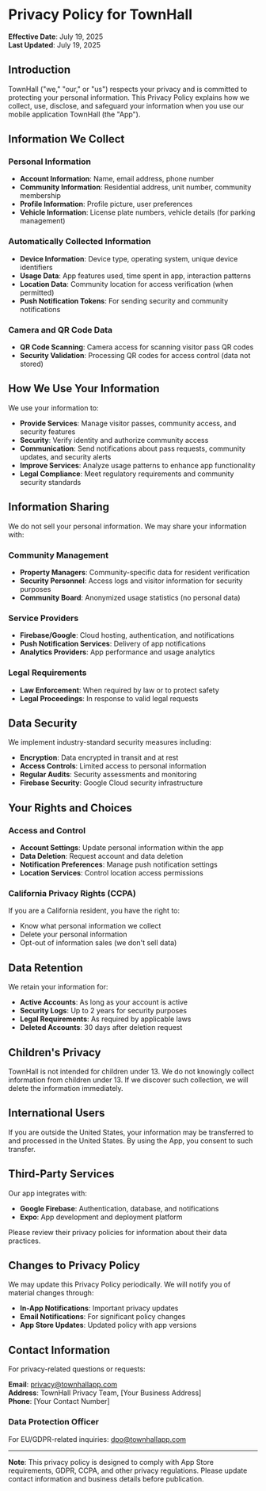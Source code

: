# Privacy Policy for TownHall

**Effective Date**: July 19, 2025  
**Last Updated**: July 19, 2025

## Introduction

TownHall ("we," "our," or "us") respects your privacy and is committed to protecting your personal information. This Privacy Policy explains how we collect, use, disclose, and safeguard your information when you use our mobile application TownHall (the "App").

## Information We Collect

### Personal Information
- **Account Information**: Name, email address, phone number
- **Community Information**: Residential address, unit number, community membership
- **Profile Information**: Profile picture, user preferences
- **Vehicle Information**: License plate numbers, vehicle details (for parking management)

### Automatically Collected Information
- **Device Information**: Device type, operating system, unique device identifiers
- **Usage Data**: App features used, time spent in app, interaction patterns
- **Location Data**: Community location for access verification (when permitted)
- **Push Notification Tokens**: For sending security and community notifications

### Camera and QR Code Data
- **QR Code Scanning**: Camera access for scanning visitor pass QR codes
- **Security Validation**: Processing QR codes for access control (data not stored)

## How We Use Your Information

We use your information to:
- **Provide Services**: Manage visitor passes, community access, and security features
- **Security**: Verify identity and authorize community access
- **Communication**: Send notifications about pass requests, community updates, and security alerts
- **Improve Services**: Analyze usage patterns to enhance app functionality
- **Legal Compliance**: Meet regulatory requirements and community security standards

## Information Sharing

We do not sell your personal information. We may share your information with:

### Community Management
- **Property Managers**: Community-specific data for resident verification
- **Security Personnel**: Access logs and visitor information for security purposes
- **Community Board**: Anonymized usage statistics (no personal data)

### Service Providers
- **Firebase/Google**: Cloud hosting, authentication, and notifications
- **Push Notification Services**: Delivery of app notifications
- **Analytics Providers**: App performance and usage analytics

### Legal Requirements
- **Law Enforcement**: When required by law or to protect safety
- **Legal Proceedings**: In response to valid legal requests

## Data Security

We implement industry-standard security measures including:
- **Encryption**: Data encrypted in transit and at rest
- **Access Controls**: Limited access to personal information
- **Regular Audits**: Security assessments and monitoring
- **Firebase Security**: Google Cloud security infrastructure

## Your Rights and Choices

### Access and Control
- **Account Settings**: Update personal information within the app
- **Data Deletion**: Request account and data deletion
- **Notification Preferences**: Manage push notification settings
- **Location Services**: Control location access permissions

### California Privacy Rights (CCPA)
If you are a California resident, you have the right to:
- Know what personal information we collect
- Delete your personal information
- Opt-out of information sales (we don't sell data)

## Data Retention

We retain your information for:
- **Active Accounts**: As long as your account is active
- **Security Logs**: Up to 2 years for security purposes
- **Legal Requirements**: As required by applicable laws
- **Deleted Accounts**: 30 days after deletion request

## Children's Privacy

TownHall is not intended for children under 13. We do not knowingly collect information from children under 13. If we discover such collection, we will delete the information immediately.

## International Users

If you are outside the United States, your information may be transferred to and processed in the United States. By using the App, you consent to such transfer.

## Third-Party Services

Our app integrates with:
- **Google Firebase**: Authentication, database, and notifications
- **Expo**: App development and deployment platform

Please review their privacy policies for information about their data practices.

## Changes to Privacy Policy

We may update this Privacy Policy periodically. We will notify you of material changes through:
- **In-App Notifications**: Important privacy updates
- **Email Notifications**: For significant policy changes
- **App Store Updates**: Updated policy with app versions

## Contact Information

For privacy-related questions or requests:

**Email**: privacy@townhallapp.com  
**Address**: TownHall Privacy Team, [Your Business Address]  
**Phone**: [Your Contact Number]

### Data Protection Officer
For EU/GDPR-related inquiries: dpo@townhallapp.com

---

**Note**: This privacy policy is designed to comply with App Store requirements, GDPR, CCPA, and other privacy regulations. Please update contact information and business details before publication. 